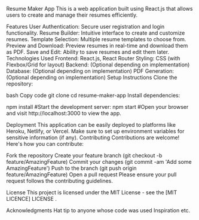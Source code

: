 
Resume Maker App
This is a web application built using React.js that allows users to create and manage their resumes efficiently.

Features
User Authentication: Secure user registration and login functionality.
Resume Builder: Intuitive interface to create and customize resumes.
Template Selection: Multiple resume templates to choose from.
Preview and Download: Preview resumes in real-time and download them as PDF.
Save and Edit: Ability to save resumes and edit them later.
Technologies Used
Frontend: React.js, React Router
Styling: CSS (with Flexbox/Grid for layout)
Backend: (Optional depending on implementation)
Database: (Optional depending on implementation)
PDF Generation: (Optional depending on implementation)
Setup Instructions
Clone the repository:

bash
Copy code
git clone 
cd resume-maker-app
Install dependencies:

npm install  #Start the development server:
npm start    #Open your browser and visit http://localhost:3000 to view the app.

Deployment
This application can be easily deployed to platforms like Heroku, Netlify, or Vercel.
Make sure to set up environment variables for sensitive information (if any).
Contributing
Contributions are welcome! Here's how you can contribute:

Fork the repository
Create your feature branch (git checkout -b feature/AmazingFeature)
Commit your changes (git commit -am 'Add some AmazingFeature')
Push to the branch (git push origin feature/AmazingFeature)
Open a pull request
Please ensure your pull request follows the contributing guidelines.

License
This project is licensed under the MIT License - see the [MIT LICENCE] LICENSE .

Acknowledgments
Hat tip to anyone whose code was used
Inspiration
etc.

